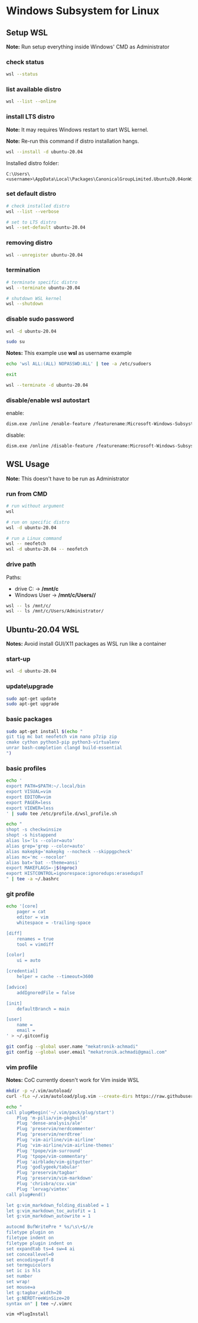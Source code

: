 # Windows Subsystem for Linux

## Setup WSL

**Note:** Run setup everything inside Windows' CMD as Administrator

### check status

```sh
wsl --status
```

### list available distro

```sh
wsl --list --online
```

### install LTS distro

**Note:** It may requires Windows restart to start WSL kernel.

**Note:** Re-run this command if distro installation hangs.

```sh
wsl --install -d ubuntu-20.04
```

Installed distro folder:

```
C:\Users\<username>\AppData\Local\Packages\CanonicalGroupLimited.Ubuntu20.04onWindows*
```

### set default distro

```sh
# check installed distro
wsl --list --verbose

# set to LTS distro
wsl --set-default ubuntu-20.04
```

### removing distro

```sh
wsl --unregister ubuntu-20.04
```

### termination

```sh
# terminate specific distro
wsl --terminate ubuntu-20.04

# shutdown WSL kernel
wsl --shutdown
```

### disable sudo password

```sh
wsl -d ubuntu-20.04

sudo su
```

**Notes:** This example use **wsl** as username example

```sh
echo 'wsl ALL:(ALL) NOPASSWD:ALL' | tee -a /etc/sudoers
```

```sh
exit

wsl --terminate -d ubuntu-20.04
```

### disable/enable wsl autostart

enable:

```sh
dism.exe /online /enable-feature /featurename:Microsoft-Windows-Subsystem-Linux /all /norestart
```

disable:

```sh
dism.exe /online /disable-feature /featurename:Microsoft-Windows-Subsystem-Linux /norestart
```

## WSL Usage

**Note:** This doesn't have to be run as Administrator

### run from CMD

```sh
# run without argument
wsl

# run on specific distro
wsl -d ubuntu-20.04

# run a Linux command
wsl -- neofetch
wsl -d ubuntu-20.04 -- neofetch
```

### drive path

Paths:
- drive C: -> **/mnt/c**
- Windows User -> **/mnt/c/Users/<username>/**

```sh
wsl -- ls /mnt/c/
wsl -- ls /mnt/c/Users/Administrator/
```

## Ubuntu-20.04 WSL

**Notes:** Avoid install GUI/X11 packages as WSL run like a container

### start-up

```sh
wsl -d ubuntu-20.04
```

### update\upgrade

```sh
sudo apt-get update
sudo apt-get upgrade
```

### basic packages

```sh
sudo apt-get install $(echo "
git tig mc bat neofetch vim nano p7zip zip
cmake cython python3-pip python3-virtualenv
unrar bash-completion clangd build-essential
")
```

### basic profiles

```sh
echo '
export PATH=$PATH:~/.local/bin
export VISUAL=vim
export EDITOR=vim
export PAGER=less
export VIEWER=less
' | sudo tee /etc/profile.d/wsl_profile.sh
```

```sh
echo "
shopt -s checkwinsize
shopt -s histappend
alias ls='ls --color=auto'
alias grep='grep --color=auto'
alias makepkg='makepkg --nocheck --skippgpcheck'
alias mc='mc --nocolor'
alias bat='bat --theme=ansi'
export MAKEFLAGS=-j$(nproc)
export HISTCONTROL=ignorespace:ignoredups:erasedupsT
" | tee -a ~/.bashrc
```

### git profile

```sh
echo '[core]
	pager = cat
	editor = vim
	whitespace = -trailing-space

[diff]
	renames = true
	tool = vimdiff

[color]
	ui = auto

[credential]
	helper = cache --timeout=3600

[advice]
	addIgnoredFile = false

[init]
	defaultBranch = main

[user]
	name =
	email =
' > ~/.gitconfig

git config --global user.name "mekatronik-achmadi"
git config --global user.email "mekatronik.achmadi@gmail.com"
```

### vim profile

**Notes:** CoC currently doesn't work for Vim inside WSL

```sh
mkdir -p ~/.vim/autoload/
curl -fLo ~/.vim/autoload/plug.vim --create-dirs https://raw.githubusercontent.com/junegunn/vim-plug/master/plug.vim
```

```sh
echo "
call plug#begin('~/.vim/pack/plug/start')
    Plug 'm-pilia/vim-pkgbuild'
    Plug 'dense-analysis/ale'
    Plug 'preservim/nerdcommenter'
    Plug 'preservim/nerdtree'
    Plug 'vim-airline/vim-airline'
    Plug 'vim-airline/vim-airline-themes'
    Plug 'tpope/vim-surround'
    Plug 'tpope/vim-commentary'
    Plug 'airblade/vim-gitgutter'
    Plug 'godlygeek/tabular'
    Plug 'preservim/tagbar'
    Plug 'preservim/vim-markdown'
    Plug 'chrisbra/csv.vim'
    Plug 'lervag/vimtex'
call plug#end()

let g:vim_markdown_folding_disabled = 1
let g:vim_markdown_toc_autofit = 1
let g:vim_markdown_autowrite = 1

autocmd BufWritePre * %s/\s\+$//e
filetype plugin on
filetype indent on
filetype plugin indent on
set expandtab ts=4 sw=4 ai
set conceallevel=0
set encoding=utf-8
set termguicolors
set ic is hls
set number
set wrap!
set mouse=a
let g:tagbar_width=20
let g:NERDTreeWinSize=20
syntax on" | tee ~/.vimrc

vim +PlugInstall
```

